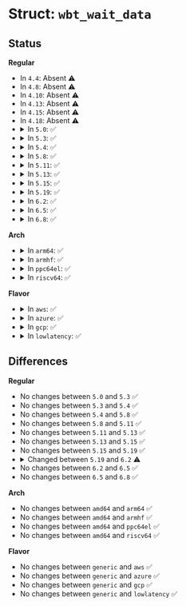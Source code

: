 # Struct: <code>wbt_wait_data</code>

## Status
<b>Regular</b>
<ul>
<li>
In <code>4.4</code>: Absent ⚠️
</li>
<li>
In <code>4.8</code>: Absent ⚠️
</li>
<li>
In <code>4.10</code>: Absent ⚠️
</li>
<li>
In <code>4.13</code>: Absent ⚠️
</li>
<li>
In <code>4.15</code>: Absent ⚠️
</li>
<li>
In <code>4.18</code>: Absent ⚠️
</li>
<li>
<details>
<summary>In <code>5.0</code>: ✅</summary>

```c
struct wbt_wait_data {
    struct rq_wb *rwb;
    enum wbt_flags wb_acct;
    long unsigned int rw;
};
```
</details>
</li>
<li>
<details>
<summary>In <code>5.3</code>: ✅</summary>

```c
struct wbt_wait_data {
    struct rq_wb *rwb;
    enum wbt_flags wb_acct;
    long unsigned int rw;
};
```
</details>
</li>
<li>
<details>
<summary>In <code>5.4</code>: ✅</summary>

```c
struct wbt_wait_data {
    struct rq_wb *rwb;
    enum wbt_flags wb_acct;
    long unsigned int rw;
};
```
</details>
</li>
<li>
<details>
<summary>In <code>5.8</code>: ✅</summary>

```c
struct wbt_wait_data {
    struct rq_wb *rwb;
    enum wbt_flags wb_acct;
    long unsigned int rw;
};
```
</details>
</li>
<li>
<details>
<summary>In <code>5.11</code>: ✅</summary>

```c
struct wbt_wait_data {
    struct rq_wb *rwb;
    enum wbt_flags wb_acct;
    long unsigned int rw;
};
```
</details>
</li>
<li>
<details>
<summary>In <code>5.13</code>: ✅</summary>

```c
struct wbt_wait_data {
    struct rq_wb *rwb;
    enum wbt_flags wb_acct;
    long unsigned int rw;
};
```
</details>
</li>
<li>
<details>
<summary>In <code>5.15</code>: ✅</summary>

```c
struct wbt_wait_data {
    struct rq_wb *rwb;
    enum wbt_flags wb_acct;
    long unsigned int rw;
};
```
</details>
</li>
<li>
<details>
<summary>In <code>5.19</code>: ✅</summary>

```c
struct wbt_wait_data {
    struct rq_wb *rwb;
    enum wbt_flags wb_acct;
    long unsigned int rw;
};
```
</details>
</li>
<li>
<details>
<summary>In <code>6.2</code>: ✅</summary>

```c
struct wbt_wait_data {
    struct rq_wb *rwb;
    enum wbt_flags wb_acct;
    blk_opf_t opf;
};
```
</details>
</li>
<li>
<details>
<summary>In <code>6.5</code>: ✅</summary>

```c
struct wbt_wait_data {
    struct rq_wb *rwb;
    enum wbt_flags wb_acct;
    blk_opf_t opf;
};
```
</details>
</li>
<li>
<details>
<summary>In <code>6.8</code>: ✅</summary>

```c
struct wbt_wait_data {
    struct rq_wb *rwb;
    enum wbt_flags wb_acct;
    blk_opf_t opf;
};
```
</details>
</li>
</ul>
<b>Arch</b>
<ul>
<li>
<details>
<summary>In <code>arm64</code>: ✅</summary>

```c
struct wbt_wait_data {
    struct rq_wb *rwb;
    enum wbt_flags wb_acct;
    long unsigned int rw;
};
```
</details>
</li>
<li>
<details>
<summary>In <code>armhf</code>: ✅</summary>

```c
struct wbt_wait_data {
    struct rq_wb *rwb;
    enum wbt_flags wb_acct;
    long unsigned int rw;
};
```
</details>
</li>
<li>
<details>
<summary>In <code>ppc64el</code>: ✅</summary>

```c
struct wbt_wait_data {
    struct rq_wb *rwb;
    enum wbt_flags wb_acct;
    long unsigned int rw;
};
```
</details>
</li>
<li>
<details>
<summary>In <code>riscv64</code>: ✅</summary>

```c
struct wbt_wait_data {
    struct rq_wb *rwb;
    enum wbt_flags wb_acct;
    long unsigned int rw;
};
```
</details>
</li>
</ul>
<b>Flavor</b>
<ul>
<li>
<details>
<summary>In <code>aws</code>: ✅</summary>

```c
struct wbt_wait_data {
    struct rq_wb *rwb;
    enum wbt_flags wb_acct;
    long unsigned int rw;
};
```
</details>
</li>
<li>
<details>
<summary>In <code>azure</code>: ✅</summary>

```c
struct wbt_wait_data {
    struct rq_wb *rwb;
    enum wbt_flags wb_acct;
    long unsigned int rw;
};
```
</details>
</li>
<li>
<details>
<summary>In <code>gcp</code>: ✅</summary>

```c
struct wbt_wait_data {
    struct rq_wb *rwb;
    enum wbt_flags wb_acct;
    long unsigned int rw;
};
```
</details>
</li>
<li>
<details>
<summary>In <code>lowlatency</code>: ✅</summary>

```c
struct wbt_wait_data {
    struct rq_wb *rwb;
    enum wbt_flags wb_acct;
    long unsigned int rw;
};
```
</details>
</li>
</ul>

## Differences
<b>Regular</b>
<ul>
<li>
No changes between <code>5.0</code> and <code>5.3</code> ✅
</li>
<li>
No changes between <code>5.3</code> and <code>5.4</code> ✅
</li>
<li>
No changes between <code>5.4</code> and <code>5.8</code> ✅
</li>
<li>
No changes between <code>5.8</code> and <code>5.11</code> ✅
</li>
<li>
No changes between <code>5.11</code> and <code>5.13</code> ✅
</li>
<li>
No changes between <code>5.13</code> and <code>5.15</code> ✅
</li>
<li>
No changes between <code>5.15</code> and <code>5.19</code> ✅
</li>
<li>
<details>
<summary>Changed between <code>5.19</code> and <code>6.2</code> ⚠️</summary>
<ul>
<li>
<b>Field added. </b>
<code>blk_opf_t opf</code>
</li>
<li>
<b>Field removed. </b>
<code>long unsigned int rw</code>
</li>
</ul>
</details>
</li>
<li>
No changes between <code>6.2</code> and <code>6.5</code> ✅
</li>
<li>
No changes between <code>6.5</code> and <code>6.8</code> ✅
</li>
</ul>
<b>Arch</b>
<ul>
<li>
No changes between <code>amd64</code> and <code>arm64</code> ✅
</li>
<li>
No changes between <code>amd64</code> and <code>armhf</code> ✅
</li>
<li>
No changes between <code>amd64</code> and <code>ppc64el</code> ✅
</li>
<li>
No changes between <code>amd64</code> and <code>riscv64</code> ✅
</li>
</ul>
<b>Flavor</b>
<ul>
<li>
No changes between <code>generic</code> and <code>aws</code> ✅
</li>
<li>
No changes between <code>generic</code> and <code>azure</code> ✅
</li>
<li>
No changes between <code>generic</code> and <code>gcp</code> ✅
</li>
<li>
No changes between <code>generic</code> and <code>lowlatency</code> ✅
</li>
</ul>
